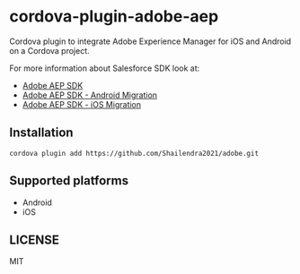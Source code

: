 
# cordova-plugin-adobe-aep

Cordova plugin to integrate Adobe Experience Manager for iOS and Android on a Cordova project.

For more information about Salesforce SDK look at:

- [Adobe AEP SDK](https://aep-sdks.gitbook.io/docs/)
- [Adobe AEP SDK - Android Migration](https://developer.adobe.com/client-sdks/previous-versions/documentation/migrate-to-android/)
- [Adobe AEP SDK - iOS Migration](https://developer.adobe.com/client-sdks/previous-versions/documentation/migrate-to-swift/)


## Installation

```
cordova plugin add https://github.com/Shailendra2021/adobe.git
```



## Supported platforms

- Android
- iOS




## LICENSE

MIT
